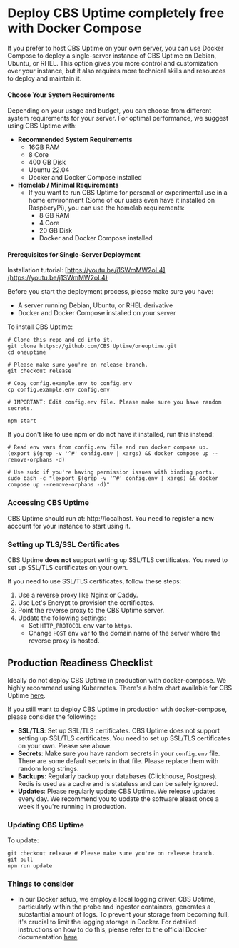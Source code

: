 # Deploy CBS Uptime completely free with Docker Compose

If you prefer to host CBS Uptime on your own server, you can use Docker Compose to deploy a single-server instance of CBS Uptime on Debian, Ubuntu, or RHEL. This option gives you more control and customization over your instance, but it also requires more technical skills and resources to deploy and maintain it.

#### Choose Your System Requirements
Depending on your usage and budget, you can choose from different system requirements for your server. For optimal performance, we suggest using CBS Uptime with:

- **Recommended System Requirements**
  - 16GB RAM
  - 8 Core
  - 400 GB Disk
  - Ubuntu 22.04
  - Docker and Docker Compose installed
- **Homelab / Minimal Requirements**
  - If you want to run CBS Uptime for personal or experimental use in a home environment (Some of our users even have it installed on RaspberyPi), you can use the homelab requirements:
    - 8 GB RAM
    - 4 Core
    - 20 GB Disk
    - Docker and Docker Compose installed


#### Prerequisites for Single-Server Deployment

Installation tutorial: [https://youtu.be/j1SWmMW2oL4](https://youtu.be/j1SWmMW2oL4)

Before you start the deployment process, please make sure you have:

- A server running Debian, Ubuntu, or RHEL derivative
- Docker and Docker Compose installed on your server

To install CBS Uptime:

```
# Clone this repo and cd into it.
git clone https://github.com/CBS Uptime/oneuptime.git
cd oneuptime

# Please make sure you're on release branch.
git checkout release

# Copy config.example.env to config.env
cp config.example.env config.env

# IMPORTANT: Edit config.env file. Please make sure you have random secrets.

npm start
```

If you don't like to use npm or do not have it installed, run this instead:

```
# Read env vars from config.env file and run docker compose up.
(export $(grep -v '^#' config.env | xargs) && docker compose up --remove-orphans -d)

# Use sudo if you're having permission issues with binding ports.
sudo bash -c "(export $(grep -v '^#' config.env | xargs) && docker compose up --remove-orphans -d)"
```


### Accessing CBS Uptime

CBS Uptime should run at: http://localhost. You need to register a new account for your instance to start using it.

### Setting up TLS/SSL Certificates

CBS Uptime **does not** support setting up SSL/TLS certificates. You need to set up SSL/TLS certificates on your own.

If you need to use SSL/TLS certificates, follow these steps:

1. Use a reverse proxy like Nginx or Caddy.
2. Use Let's Encrypt to provision the certificates.
3. Point the reverse proxy to the CBS Uptime server.
4. Update the following settings:
   - Set `HTTP_PROTOCOL` env var to `https`.
   - Change `HOST` env var to the domain name of the server where the reverse proxy is hosted.

## Production Readiness Checklist

Ideally do not deploy CBS Uptime in production with docker-compose. We highly recommend using Kubernetes. There's a helm chart available for CBS Uptime [here](https://artifacthub.io/packages/helm/oneuptime/oneuptime).

If you still want to deploy CBS Uptime in production with docker-compose, please consider the following:

- **SSL/TLS**: Set up SSL/TLS certificates. CBS Uptime does not support setting up SSL/TLS certificates. You need to set up SSL/TLS certificates on your own. Please see above.
- **Secrets**: Make sure you have random secrets in your `config.env` file. There are some default secrets in that file. Please replace them with random long strings.
- **Backups**: Regularly backup your databases (Clickhouse, Postgres). Redis is used as a cache and is stateless and can be safely ignored.
- **Updates**: Please regularly update CBS Uptime. We release updates every day. We recommend you to update the software aleast once a week if you're running in production.

### Updating CBS Uptime

To update:

```
git checkout release # Please make sure you're on release branch.
git pull
npm run update
```

### Things to consider

- In our Docker setup, we employ a local logging driver. CBS Uptime, particularly within the probe and ingestor containers, generates a substantial amount of logs. To prevent your storage from becoming full, it's crucial to limit the logging storage in Docker. For detailed instructions on how to do this, please refer to the official Docker documentation [here](https://docs.docker.com/config/containers/logging/local/).
